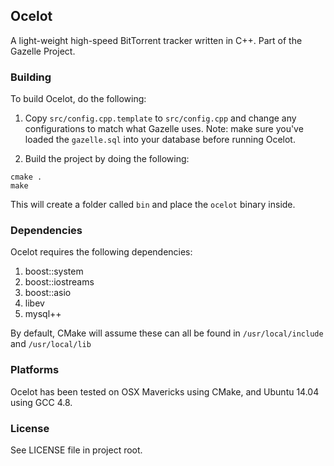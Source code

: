 ## Ocelot

A light-weight high-speed BitTorrent tracker written in C++. Part of the Gazelle Project.

### Building

To build Ocelot, do the following:

1. Copy `src/config.cpp.template` to `src/config.cpp` and change any configurations to match what Gazelle uses. Note: make sure you've loaded the `gazelle.sql` into your database before running Ocelot.

2. Build the project by doing the following:

```
cmake .
make
```

This will create a folder called `bin` and place the `ocelot` binary inside.

### Dependencies

Ocelot requires the following dependencies:

1. boost::system
2. boost::iostreams
3. boost::asio
3. libev
4. mysql++

By default, CMake will assume these can all be found in `/usr/local/include` and `/usr/local/lib`

### Platforms

Ocelot has been tested on OSX Mavericks using CMake, and Ubuntu 14.04 using GCC 4.8.

### License

See LICENSE file in project root.